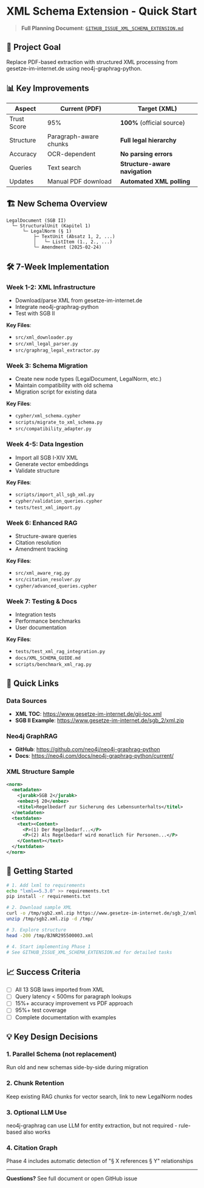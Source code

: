# XML Schema Extension - Quick Start

> **Full Planning Document**: [`GITHUB_ISSUE_XML_SCHEMA_EXTENSION.md`](../GITHUB_ISSUE_XML_SCHEMA_EXTENSION.md)

## 🎯 Project Goal

Replace PDF-based extraction with structured XML processing from gesetze-im-internet.de using neo4j-graphrag-python.

## 📊 Key Improvements

| Aspect | Current (PDF) | Target (XML) |
|--------|--------------|--------------|
| Trust Score | 95% | **100%** (official source) |
| Structure | Paragraph-aware chunks | **Full legal hierarchy** |
| Accuracy | OCR-dependent | **No parsing errors** |
| Queries | Text search | **Structure-aware navigation** |
| Updates | Manual PDF download | **Automated XML polling** |

## 🏗️ New Schema Overview

```
LegalDocument (SGB II)
  └─ StructuralUnit (Kapitel 1)
      └─ LegalNorm (§ 1)
          ├─ TextUnit (Absatz 1, 2, ...)
          │   └─ ListItem (1., 2., ...)
          └─ Amendment (2025-02-24)
```

## 🛠️ 7-Week Implementation

### Week 1-2: XML Infrastructure
- Download/parse XML from gesetze-im-internet.de
- Integrate neo4j-graphrag-python
- Test with SGB II

**Key Files**:
- `src/xml_downloader.py`
- `src/xml_legal_parser.py`
- `src/graphrag_legal_extractor.py`

### Week 3: Schema Migration
- Create new node types (LegalDocument, LegalNorm, etc.)
- Maintain compatibility with old schema
- Migration script for existing data

**Key Files**:
- `cypher/xml_schema.cypher`
- `scripts/migrate_to_xml_schema.py`
- `src/compatibility_adapter.py`

### Week 4-5: Data Ingestion
- Import all SGB I-XIV XML
- Generate vector embeddings
- Validate structure

**Key Files**:
- `scripts/import_all_sgb_xml.py`
- `cypher/validation_queries.cypher`
- `tests/test_xml_import.py`

### Week 6: Enhanced RAG
- Structure-aware queries
- Citation resolution
- Amendment tracking

**Key Files**:
- `src/xml_aware_rag.py`
- `src/citation_resolver.py`
- `cypher/advanced_queries.cypher`

### Week 7: Testing & Docs
- Integration tests
- Performance benchmarks
- User documentation

**Key Files**:
- `tests/test_xml_rag_integration.py`
- `docs/XML_SCHEMA_GUIDE.md`
- `scripts/benchmark_xml_rag.py`

## 🔗 Quick Links

### Data Sources
- **XML TOC**: https://www.gesetze-im-internet.de/gii-toc.xml
- **SGB II Example**: https://www.gesetze-im-internet.de/sgb_2/xml.zip

### Neo4j GraphRAG
- **GitHub**: https://github.com/neo4j/neo4j-graphrag-python
- **Docs**: https://neo4j.com/docs/neo4j-graphrag-python/current/

### XML Structure Sample
```xml
<norm>
  <metadaten>
    <jurabk>SGB 2</jurabk>
    <enbez>§ 20</enbez>
    <titel>Regelbedarf zur Sicherung des Lebensunterhalts</titel>
  </metadaten>
  <textdaten>
    <text><Content>
      <P>(1) Der Regelbedarf...</P>
      <P>(2) Als Regelbedarf wird monatlich für Personen...</P>
    </Content></text>
  </textdaten>
</norm>
```

## 🚀 Getting Started

```bash
# 1. Add lxml to requirements
echo "lxml==5.3.0" >> requirements.txt
pip install -r requirements.txt

# 2. Download sample XML
curl -o /tmp/sgb2.xml.zip https://www.gesetze-im-internet.de/sgb_2/xml.zip
unzip /tmp/sgb2.xml.zip -d /tmp/

# 3. Explore structure
head -200 /tmp/BJNR295500003.xml

# 4. Start implementing Phase 1
# See GITHUB_ISSUE_XML_SCHEMA_EXTENSION.md for detailed tasks
```

## 📈 Success Criteria

- [ ] All 13 SGB laws imported from XML
- [ ] Query latency < 500ms for paragraph lookups
- [ ] 15%+ accuracy improvement vs PDF approach
- [ ] 95%+ test coverage
- [ ] Complete documentation with examples

## 💡 Key Design Decisions

### 1. Parallel Schema (not replacement)
Run old and new schemas side-by-side during migration

### 2. Chunk Retention
Keep existing RAG chunks for vector search, link to new LegalNorm nodes

### 3. Optional LLM Use
neo4j-graphrag can use LLM for entity extraction, but not required - rule-based also works

### 4. Citation Graph
Phase 4 includes automatic detection of "§ X references § Y" relationships

---

**Questions?** See full document or open GitHub issue
